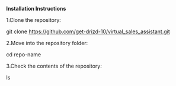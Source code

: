 **Installation Instructions**

1.Clone the repository:

git clone https://github.com/get-drizd-10/virtual_sales_assistant.git


2.Move into the repository folder:

cd repo-name

3.Check the contents of the repository:

ls
